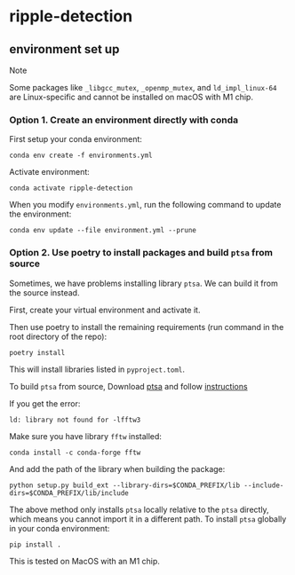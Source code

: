 # ripple-detection

## environment set up

> [!NOTE]
> Some packages like `_libgcc_mutex`, `_openmp_mutex`, and `ld_impl_linux-64` are Linux-specific and cannot be installed on macOS with M1 chip.

### Option 1. Create an environment directly with conda
First setup your conda environment:
```
conda env create -f environments.yml
```

Activate environment:
```
conda activate ripple-detection
```

When you modify `environments.yml`, run the following command to update the environment:
```
conda env update --file environment.yml --prune
```

### Option 2. Use poetry to install packages and build `ptsa` from source

Sometimes, we have problems installing library `ptsa`. We can build it from the source instead.

First, create your virtual environment and activate it.

Then use poetry to install the remaining requirements (run command in the root directory of the repo):
```
poetry install
```
This will install libraries listed in `pyproject.toml`.

To build `ptsa` from source, Download [ptsa](https://github.com/pennmem/ptsa) and follow [instructions](https://github.com/pennmem/ptsa?tab=readme-ov-file#build-from-source)

If you get the error:
```
ld: library not found for -lfftw3
```
Make sure you have library `fftw` installed:

```
conda install -c conda-forge fftw

```
And add the path of the library when building the package:
```
python setup.py build_ext --library-dirs=$CONDA_PREFIX/lib --include-dirs=$CONDA_PREFIX/lib/include
```

The above method only installs `ptsa` locally relative to the `ptsa` directly, which means you cannot import it in a different path. To install `ptsa` globally in your conda environment:

```
pip install .
```

This is tested on MacOS with an M1 chip.
